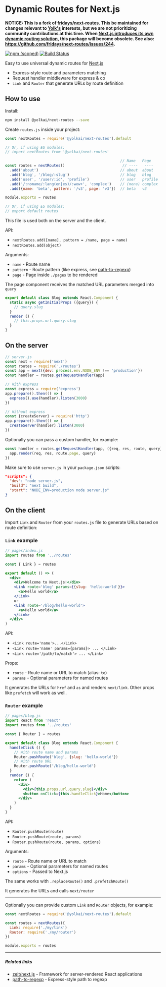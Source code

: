 # Dynamic Routes for Next.js

**NOTICE: This is a fork of [fridays/next-routes](https://github.com/fridays/next-routes). This be maintained for changes relevant to [Yolk's](https://github.com/Yolk-HQ/) interests, but we are not prioritizing community contributions at this time. When [Next.js introduces its own dynamic routing solution](https://github.com/zeit/next.js/issues/4989), this package will become obsolete. See also: https://github.com/fridays/next-routes/issues/244.**

[![npm (scoped)](https://img.shields.io/npm/v/@yolkai/next-routes.svg)](https://www.npmjs.com/package/@yolkai/next-routes) [![Build Status](https://travis-ci.com/elliottsj/next-routes.svg?branch=master)](https://travis-ci.com/elliottsj/next-routes)

Easy to use universal dynamic routes for [Next.js](https://github.com/zeit/next.js)

- Express-style route and parameters matching
- Request handler middleware for express & co
- `Link` and `Router` that generate URLs by route definition

## How to use

Install:

```bash
npm install @yolkai/next-routes --save
```

Create `routes.js` inside your project:

```javascript
const nextRoutes = require('@yolkai/next-routes').default

// Or, if using ES modules:
// import nextRoutes from '@yolkai/next-routes'

                                                    // Name   Page      Pattern
const routes = nextRoutes()                          // ----   ----      -----
  .add('about')                                     // about  about     /about
  .add('blog', '/blog/:slug')                       // blog   blog      /blog/:slug
  .add('user', '/user/:id', 'profile')              // user   profile   /user/:id
  .add('/:noname/:lang(en|es)/:wow+', 'complex')    // (none) complex   /:noname/:lang(en|es)/:wow+
  .add({name: 'beta', pattern: '/v3', page: 'v3'})  // beta   v3        /v3

module.exports = routes

// Or, if using ES modules:
// export default routes
```

This file is used both on the server and the client.

API:

- `nextRoutes.add([name], pattern = /name, page = name)`
- `nextRoutes.add(object)`

Arguments:

- `name` - Route name
- `pattern` - Route pattern (like express, see [path-to-regexp](https://github.com/pillarjs/path-to-regexp))
- `page` - Page inside `./pages` to be rendered

The page component receives the matched URL parameters merged into `query`

```javascript
export default class Blog extends React.Component {
  static async getInitialProps ({query}) {
    // query.slug
  }
  render () {
    // this.props.url.query.slug
  }
}
```

## On the server

```javascript
// server.js
const next = require('next')
const routes = require('./routes')
const app = next({dev: process.env.NODE_ENV !== 'production'})
const handler = routes.getRequestHandler(app)

// With express
const express = require('express')
app.prepare().then(() => {
  express().use(handler).listen(3000)
})

// Without express
const {createServer} = require('http')
app.prepare().then(() => {
  createServer(handler).listen(3000)
})
```

Optionally you can pass a custom handler, for example:

```javascript
const handler = routes.getRequestHandler(app, ({req, res, route, query}) => {
  app.render(req, res, route.page, query)
})
```

Make sure to use `server.js` in your `package.json` scripts:

```json
"scripts": {
  "dev": "node server.js",
  "build": "next build",
  "start": "NODE_ENV=production node server.js"
}
```

## On the client

Import `Link` and `Router` from your `routes.js` file to generate URLs based on route definition:

### `Link` example

```jsx
// pages/index.js
import routes from '../routes'

const { Link } = routes

export default () => (
  <div>
    <div>Welcome to Next.js!</div>
    <Link route='blog' params={{slug: 'hello-world'}}>
      <a>Hello world</a>
    </Link>
    or
    <Link route='/blog/hello-world'>
      <a>Hello world</a>
    </Link>
  </div>
)
```

API:

- `<Link route='name'>...</Link>`
- `<Link route='name' params={params}> ... </Link>`
- `<Link route='/path/to/match'> ... </Link>`

Props:

- `route` - Route name or URL to match (alias: `to`)
- `params` - Optional parameters for named routes

It generates the URLs for `href` and `as` and renders `next/link`. Other props like `prefetch` will work as well.

### `Router` example

```jsx
// pages/blog.js
import React from 'react'
import routes from '../routes'

const { Router } = routes

export default class Blog extends React.Component {
  handleClick () {
    // With route name and params
    Router.pushRoute('blog', {slug: 'hello-world'})
    // With route URL
    Router.pushRoute('/blog/hello-world')
  }
  render () {
    return (
      <div>
        <div>{this.props.url.query.slug}</div>
        <button onClick={this.handleClick}>Home</button>
      </div>
    )
  }
}
```

API:

- `Router.pushRoute(route)`
- `Router.pushRoute(route, params)`
- `Router.pushRoute(route, params, options)`

Arguments:

- `route` - Route name or URL to match
- `params` - Optional parameters for named routes
- `options` - Passed to Next.js

The same works with `.replaceRoute()` and `.prefetchRoute()`

It generates the URLs and calls `next/router`

---

Optionally you can provide custom `Link` and `Router` objects, for example:

```javascript
const nextRoutes = require('@yolkai/next-routes').default

const routes = nextRoutes({
  Link: require('./my/link')
  Router: require('./my/router')
})

module.exports = routes
```

---

##### Related links

- [zeit/next.js](https://github.com/zeit/next.js) - Framework for server-rendered React applications
- [path-to-regexp](https://github.com/pillarjs/path-to-regexp) - Express-style path to regexp
